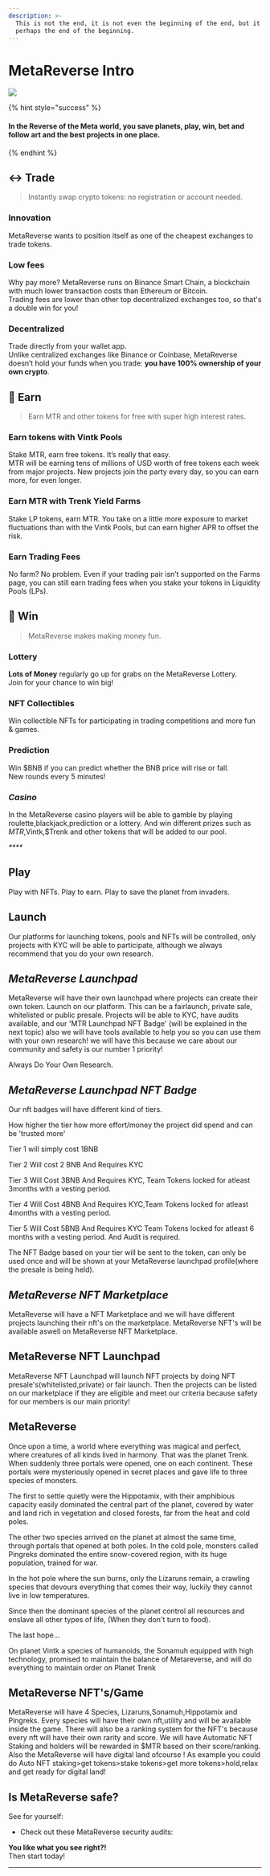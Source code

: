 ```yaml
---
description: >-
  This is not the end, it is not even the beginning of the end, but it is
  perhaps the end of the beginning.
---
```


# MetaReverse Intro

![](<.gitbook/assets/masthead-twitter-3- (1) (1).png>)

{% hint style="success" %}
#### In the Reverse of the Meta world, you save planets, play, win, bet and follow art and the best projects in one place.
{% endhint %}

## ↔️ Trade

> Instantly swap crypto tokens: no registration or account needed.

### Innovation

MetaReverse wants to position itself as one of the cheapest exchanges to trade tokens.

### Low fees

Why pay more? MetaReverse runs on Binance Smart Chain, a blockchain with much lower transaction costs than Ethereum or Bitcoin.\
Trading fees are lower than other top decentralized exchanges too, so that's a double win for you!

### Decentralized

Trade directly from your wallet app.\
Unlike centralized exchanges like Binance or Coinbase, MetaReverse doesn’t hold your funds when you trade: **you have 100% ownership of your own crypto**.

## 💸 Earn

> Earn MTR and other tokens for free with super high interest rates.

### Earn tokens with Vintk Pools&#x20;

Stake MTR, earn free tokens. It’s really that easy.\
MTR will be earning tens of millions of USD worth of free tokens each week from major projects. New projects join the party every day, so you can earn more, for even longer.

### Earn MTR with Trenk Yield Farms

Stake LP tokens, earn MTR. You take on a little more exposure to market fluctuations than with the Vintk Pools, but can earn higher APR to offset the risk.

### Earn Trading Fees

No farm? No problem. Even if your trading pair isn’t supported on the Farms page, you can still earn trading fees when you stake your tokens in Liquidity Pools (LPs).

## 🎲 Win

> MetaReverse makes making money fun.

### Lottery

**Lots of Money** regularly go up for grabs on the MetaReverse Lottery.\
Join for your chance to win big!

### NFT Collectibles

Win collectible NFTs for participating in trading competitions and more fun & games.

### Prediction

Win $BNB if you can predict whether the BNB price will rise or fall.\
New rounds every 5 minutes!



### _**Casino**_

In the MetaReverse casino players will be able to gamble by playing roulette,blackjack,prediction or a lottery. And win different prizes such as $MTR,$Vintk,$Trenk and other tokens that will be added to our pool.

_****_

## Play

Play with NFTs. Play to earn. Play to save the planet from invaders.

## Launch

Our platforms for launching tokens, pools and NFTs will be controlled, only projects with KYC will be able to participate, although we always recommend that you do your own research.

## _**MetaReverse Launchpad**_

MetaReverse will have their own launchpad where projects can create their own token. Launch on our platform. This can be a fairlaunch, private sale, whitelisted or public presale. Projects will be able to KYC, have audits available, and our 'MTR Launchpad NFT Badge' (will be explained in the next topic) also we will have tools available to help you so you can use them with your own research! we will have this because we care about our community and safety is our number 1 priority!

Always Do Your Own Research.

## _**MetaReverse Launchpad NFT Badge**_

Our nft badges will have different kind of tiers.&#x20;

How higher the tier how more effort/money the project did spend and can be 'trusted more'

Tier 1 will simply cost 1BNB

Tier 2 Will cost 2 BNB And Requires KYC&#x20;

Tier 3 Will Cost 3BNB And Requires KYC, Team Tokens locked for atleast 3months with a vesting period.

Tier 4 Will Cost 4BNB And Requires KYC,Team Tokens locked for atleast 4months with a vesting period.

Tier 5 Will Cost 5BNB And Requires KYC Team Tokens locked for atleast 6 months with a vesting period. And Audit is required.

The NFT Badge based on your tier will be sent to the token, can only be used once and will be shown at your MetaReverse launchpad profile(where the presale is being held).

## _**MetaReverse NFT Marketplace**_



MetaReverse will have a NFT Marketplace and we will have different projects launching their nft's on the marketplace. MetaReverse NFT's will be available aswell on MetaReverse NFT Marketplace.



## MetaReverse NFT Launchpad

MetaReverse NFT Launchpad will launch NFT projects by doing NFT presale's(whitelisted,private) or fair launch. Then the projects can be listed on our marketplace if they are eligible and meet our criteria because safety for our members is our main priority!



## MetaReverse

Once upon a time, a world where everything was magical and perfect, where creatures of all kinds lived in harmony. That was the planet Trenk. When suddenly three portals were opened, one on each continent. These portals were mysteriously opened in secret places and gave life to three species of monsters.

The first to settle quietly were the Hippotamix, with their amphibious capacity easily dominated the central part of the planet, covered by water and land rich in vegetation and closed forests, far from the heat and cold poles.

The other two species arrived on the planet at almost the same time, through portals that opened at both poles. In the cold pole, monsters called Pingreks dominated the entire snow-covered region, with its huge population, trained for war.

In the hot pole where the sun burns, only the Lizaruns remain, a crawling species that devours everything that comes their way, luckily they cannot live in low temperatures.

Since then the dominant species of the planet control all resources and enslave all other types of life, (When they don't turn to food).

The last hope...

On planet Vintk a species of humanoids, the Sonamuh equipped with high technology, promised to maintain the balance of Metareverse, and will do everything to maintain order on Planet Trenk

## MetaReverse NFT's/Game

MetaReverse will have 4 Species, Lizaruns,Sonamuh,Hippotamix and Pingreks. Every species will have their own nft,utility and will be available inside the game. There will also be a ranking system for the NFT's because every nft will have their own rarity and score. We will have Automatic NFT Staking and holders will be rewarded in $MTR based on their score/ranking. Also the MetaReverse will have digital land ofcourse ! As example you could do Auto NFT staking>get tokens>stake tokens>get more tokens>hold,relax and get ready for digital land!&#x20;



## Is MetaReverse safe?

See for yourself:

*   Check out these MetaReverse security audits:



**You like what you see right?!**\
Then start today!

***
